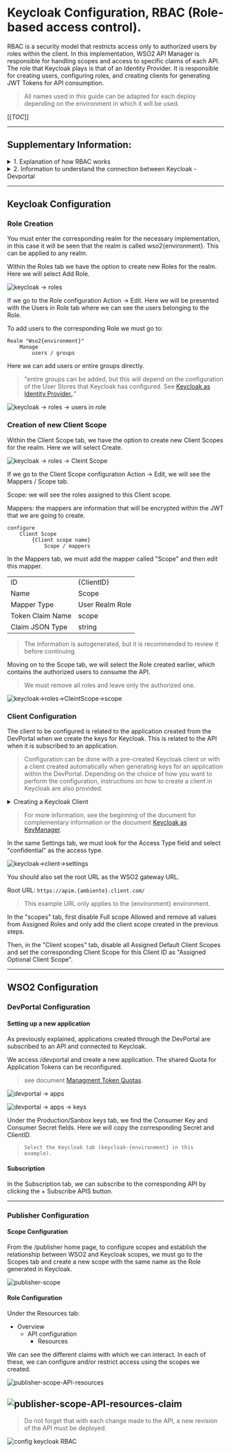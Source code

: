# Keycloak Configuration, RBAC (Role-based access control). #

RBAC is a security model that restricts access only to authorized users by roles within the client. In this implementation, WSO2 API Manager is responsible for handling scopes and access to specific claims of each API. The role that Keycloak plays is that of an Identity Provider. It is responsible for creating users, configuring roles, and creating clients for generating JWT Tokens for API consumption.


> All names used in this guide can be adapted for each deploy depending on the environment in which it will be used.

[[_TOC_]]

---
## Supplementary Information:

<details>
<summary> 1. Explanation of how RBAC works</summary>

### How RBAC works

These diagrams simplify the functioning of the access control role.

Example Roles:

|          |          | 
| ---      | ---      | 
| Users    | Roles    |
| user 1   | tsiglas1 | 
| user 2   | tsiglas2 | 

When RBAC is enabled, the configuration of roles in Keycloak will be required (later in the document, it explains how to do it). In this example, the roles "tsiglas 1 and 2" were enabled and assigned to users "user 1 and 2". RBAC is configured for the API "Siglas" so that only users from the role "Tsiglas1" have access.

![Role operation diagram](img/diagrama-RBAC.png)
</details>

<details>
<summary>2. Information to understand the connection between Keycloak - Devportal</summary>

### Application Keys and Secrets for "Devportal"

Every time an application/keys needs to be created to subscribe to an API, a ClientID and secret are generated in Keycloak. This can be seen in the following images, where new applications are created and the necessary keys are generated. Production and Sandbox do not share keys, but generate different ClientIDs.

> "One can create a client with their own ClientID in Keycloak and their own Secrets. These are interchangeable with each other."

> "In the WSO2 Configuration section, there is the application creation section."

![devportal -> apps](img/keycloak-rbac-app.PNG)

![devportal -> apps -> keys](img/keycloak-rbac-app-keys.PNG)

</details>

---

## Keycloak Configuration

### **Role Creation**

You must enter the corresponding realm for the necessary implementation, in this case it will be seen that the realm is called wso2{environment}. This can be applied to any realm.

Within the Roles tab we have the option to create new Roles for the realm. Here we will select Add Role.

![keycloak -> roles](img/keycloak-rbac-roles.PNG)

If we go to the Role configuration Action -> Edit. Here we will be presented with the Users in Role tab where we can see the users belonging to the Role.

To add users to the corresponding Role we must go to:

    Realm "Wso2{environment}"
        Manage
            users / groups

Here we can add users or entire groups directly.

> "entire groups can be added, but this will depend on the configuration of the User Stores that Keycloak has configured. See [Keycloak as Identity Provider.](./keycloak-idm.md)."


![keycloak -> roles -> users in role](img/keycloak-rbac-roles-users.PNG)


### **Creation of new Client Scope**

Within the Client Scope tab, we have the option to create new Client Scopes for the realm. Here we will select Create.

![keycloak -> roles -> Cleint Scope](img/keycloak-rbac-clientscope.PNG)

If we go to the Client Scope configuration Action -> Edit, we will see the Mappers / Scope tab.

Scope: we will see the roles assigned to this Client scope.

Mappers: the mappers are information that will be encrypted within the JWT that we are going to create.

    configure
        Client Scope
            {Client scope name}
                Scope / mappers

In the Mappers tab, we must add the mapper called "Scope" and then edit this mapper.
 

|          |           |
| ---      | ---       |
| ID   | {ClientID}  |
| Name   | Scope  |
| Mapper Type | User Realm Role     |
| Token Claim Name   | scope  |
| Claim JSON Type  | string  |


> The information is autogenerated, but it is recommended to review it before continuing.

Moving on to the Scope tab, we will select the Role created earlier, which contains the authorized users to consume the API.

> We must remove all roles and leave only the authorized one.

![keycloak->roles->CleintScope->scope](img/keycloak-rbac-clientscope-scope.PNG)

### **Client Configuration**

The client to be configured is related to the application created from the DevPortal when we create the keys for Keycloak. This is related to the API when it is subscribed to an application.

> Configuration can be done with a pre-created Keycloak client or with a client created automatically when generating keys for an application within the DevPortal. Depending on the choice of how you want to perform the configuration, instructions on how to create a client in Keycloak are also provided.

<details>
<summary>Creating a Keycloak Client</summary>

### Creating a Keycloak Client

Select the corresponding realm, go to the clients tab and select "Create"

![keycloak->client->addclient](img/keycloak-rbac-client-create.PNG)

</details>

> For more information, see the beginning of the document for complementary information or the document [Keycloak as KeyManager](./keycloak-km.md).

In the same Settings tab, we must look for the Access Type field and select "confidential" as the access type.

![keycloak->client->settings](img/keycloak-rbac-client-settings.PNG)

You should also set the root URL as the WSO2 gateway URL.

Root URL:
```https://apim.{ambiente}.client.com/ ```

> This example URL only applies to the {environment} environment.

In the "scopes" tab, first disable Full scope Allowed and remove all values from Assigned Roles and only add the client scope created in the previous steps.

Then, in the "Client scopes" tab, disable all Assigned Default Client Scopes and set the corresponding Client Scope for this Client ID as "Assigned Optional Client Scope".


---
## WSO2 Configuration

### DevPortal Configuration

#### **Setting up a new application**

As previously explained, applications created through the DevPortal are subscribed to an API and connected to Keycloak.

We access /devportal and create a new application. The shared Quota for Application Tokens can be reconfigured.

> see document  [Managment Token Quotas](./WorkInProgress.md).

![devportal -> apps](img/keycloak-rbac-app.PNG)

![devportal -> apps -> keys](img/keycloak-rbac-app-keys.PNG)

Under the Production/Sanbox keys tab, we find the Consumer Key and Consumer Secret fields. Here we will copy the corresponding Secret and ClientID.

>     Select the Keycloak tab (keycloak-{environment} in this example).

#### **Subscription**

In the Subscription tab, we can subscribe to the corresponding API by clicking the + Subscribe APIS button.


---
### Publisher Configuration

#### **Scope Configuration**

From the /publisher home page, to configure scopes and establish the relationship between WSO2 and Keycloak scopes, we must go to the Scopes tab and create a new scope with the same name as the Role generated in Keycloak.

![publisher-scope](img/keycloak-rbac-publisher-scope.PNG)

#### **Role Configuration**

Under the Resources tab: 
- Overview 
    - API configuration
        - Resources

We can see the different claims with which we can interact. In each of these, we can configure and/or restrict access using the scopes we created.

![publisher-scope-API-resources](img/keycloak-rbac-pusblisher-api-resources.PNG)

![publisher-scope-API-resources-claim](img/keycloak-rbac-pusblisher-api-resources-claim.PNG)
---
> Do not forget that with each change made to the API, a new revision of the API must be deployed.

![config keycloak RBAC](img/keycloak-rbac-pusblisher-api-deploy.PNG)

